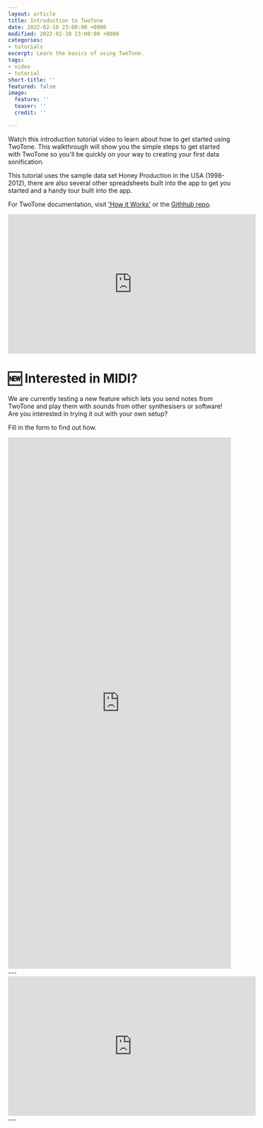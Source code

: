 ```yaml
---
layout: article
title: Introduction to TwoTone
date: 2022-02-10 23:00:00 +0000
modified: 2022-02-10 23:00:00 +0000
categories:
- tutorials
excerpt: Learn the basics of using TwoTone.
tags:
- video
- tutorial
short-title: ''
featured: false
image:
  feature: ''
  teaser: ''
  credit: ''

---
```

Watch this introduction tutorial video to learn about how to get started using TwoTone. This walkthrough will show you the simple steps to get started with TwoTone so you'll be quickly on your way to creating your first data sonification.

This tutorial uses the sample data set Honey Production in the USA (1998-2012), there are also several other spreadsheets built into the app to get you started and a handy tour built into the app.

For TwoTone documentation, visit ['How it Works'](https://twotone.io/how-it-works/ "How it Works") or the [Githhub repo](https://github.com/sonifydata/twotone "TwoTone Github Repo").

<iframe width="560" height="315" src="https://www.youtube.com/embed/I0vL_g1DYmY" frameborder="0" allow="accelerometer; autoplay; encrypted-media; gyroscope; picture-in-picture" allowfullscreen></iframe>

# 🆕 Interested in MIDI?

We are currently testing a new feature which lets you send notes from TwoTone and play them with sounds from other synthesisers or software! Are you interested in trying it out with your own setup? 

Fill in the form to find out how.

 <iframe src="https://docs.google.com/forms/d/e/1FAIpQLSc4yWuU0encpFWmcb1Ew9wx3HlPFIQpigVLP6-YYRpkHlWoYw/viewform?embedded=true" width="100%" height="1200px" frameborder="0" marginheight="5" marginwidth="5">Loading form…</iframe>
---

<iframe width="560" height="315" src="https://www.youtube.com/embed/KcuHSPgu5z4" title="YouTube video player" frameborder="0" allow="accelerometer; autoplay; clipboard-write; encrypted-media; gyroscope; picture-in-picture" allowfullscreen></iframe>
---
